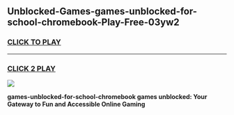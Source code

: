 
## Unblocked-Games-games-unblocked-for-school-chromebook-Play-Free-03yw2
<h3>
<a href="https://premium76.site?title=games-unblocked-for-school-chromebook&ref=22A">CLICK TO PLAY</a></h3>
<hr>

<h3>
<a href="https://premium76.site?title=games-unblocked-for-school-chromebook&ref=22A">CLICK 2 PLAY</a>
  
</h3>

<a href="https://premium76.site?title=games-unblocked-for-school-chromebook&ref=22A"><img src="https://clearcache.store/games.png"></a>


**games-unblocked-for-school-chromebook games unblocked: Your Gateway to Fun and Accessible Online Gaming**
